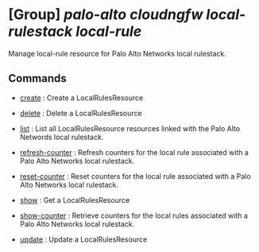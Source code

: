 # [Group] _palo-alto cloudngfw local-rulestack local-rule_

Manage local-rule resource for Palo Alto Networks local rulestack.

## Commands

- [create](/Commands/palo-alto/cloudngfw/local-rulestack/local-rule/_create.md)
: Create a LocalRulesResource

- [delete](/Commands/palo-alto/cloudngfw/local-rulestack/local-rule/_delete.md)
: Delete a LocalRulesResource

- [list](/Commands/palo-alto/cloudngfw/local-rulestack/local-rule/_list.md)
: List all LocalRulesResource resources linked with the Palo Alto Networds local rulestack.

- [refresh-counter](/Commands/palo-alto/cloudngfw/local-rulestack/local-rule/_refresh-counter.md)
: Refresh counters for the local rule associated with a Palo Alto Networks local rulestack.

- [reset-counter](/Commands/palo-alto/cloudngfw/local-rulestack/local-rule/_reset-counter.md)
: Reset counters for the local rule associated with a Palo Alto Networks local rulestack.

- [show](/Commands/palo-alto/cloudngfw/local-rulestack/local-rule/_show.md)
: Get a LocalRulesResource

- [show-counter](/Commands/palo-alto/cloudngfw/local-rulestack/local-rule/_show-counter.md)
: Retrieve counters for the local rules associated with a Palo Alto Networks local rulestack.

- [update](/Commands/palo-alto/cloudngfw/local-rulestack/local-rule/_update.md)
: Update a LocalRulesResource
